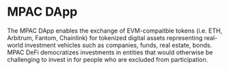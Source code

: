# MPAC DApp

The MPAC DApp enables the exchange of EVM-compaitble tokens (i.e. ETH, Arbitrum, Fantom, Chainlink) for tokenized digital assets representing real-world investment vehicles such as companies, funds, real estate, bonds. MPAC DeFi democratizes investments in entities that would otherwise be challenging to invest in for people who are excluded from participation.
